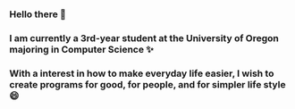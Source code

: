 ### Hello there 👋
### I am currently a 3rd-year student at the University of Oregon majoring in Computer Science ✨
### With a interest in how to make everyday life easier, I wish to create programs for good, for people, and for simpler life style 😄
<!--
- 🔭 I’m currently working on ...
- 🌱 I’m currently learning ...
- 👯 I’m looking to collaborate on ...
- 🤔 I’m looking for help with ...
- 💬 Ask me about ...
- 📫 How to reach me: ...
- 😄 Pronouns: ...
- ⚡ Fun fact: ...
-->
